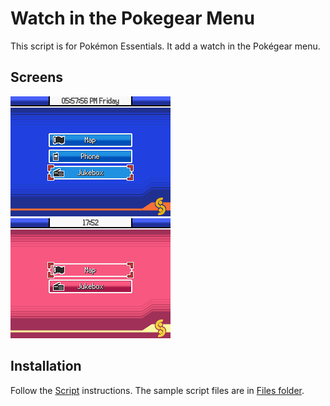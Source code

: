 # Watch in the Pokegear Menu
This script is for Pokémon Essentials. It add a watch in the Pokégear menu.

## Screens
![](Screens/gif.gif)
![](Screens/screen.png)

## Installation
Follow the [Script](/Script.rb) instructions. The sample script files are in [Files folder](/Files).